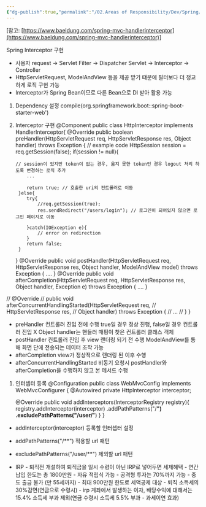 ```yaml
---
{"dg-publish":true,"permalink":"/02.Areas of Responsibility/Dev/Spring/Spring Interceptor 구현/","tags":["dev","spring","interceptor"],"noteIcon":""}
---
```



[참고: [https://www.baeldung.com/spring-mvc-handlerinterceptor](https://www.baeldung.com/spring-mvc-handlerinterceptor)]

Spring Interceptor 구현

- 사용자 request -> Servlet Filter -> Dispatcher Servlet -> Interceptor -> Controller
- HttpServletRequest, ModelAndView 등을 제공 받기 떄문에 필터보다 더 정교하게 로직 구현 가능
- Interceptor가 Spring Bean이므로 다른 Bean으로 DI 받아 활용 가능
1. Dependency 설정
compile(org.springframework.boot::spring-boot-starter-web')
2. Interceptor 구현
@Component
public class HttpInterceptor implements HandlerInterceptor{
@Override
public boolean preHandler(HttpServletRequest req,
HttpServletResponse res,
Object handler) throws Exception {
// example code
HttpSession session = req.getSession(false);
if(session != null){
    
    ```
    // session이 있지만 token이 없는 경우, 옳지 못한 token인 경우 logout 처리 하도록 변경하는 로직 추가
     	...
     
     	return true; // 호출한 uri의 컨트롤러로 이동
     }else{
     	try{
     		//req.getSession(true);
     		res.sendRedirect("/users/login"); // 로그인이 되어있지 않으면 로그인 페이지로 이동
     		
     	}catch(IOException e){
     		// error on redirection
     	}
     	return false;
     }
    ```
    
    }
    @Override
    public void postHandler(HttpServletRequest req,
    HttpServletResponse res,
    Object handler,
    ModelAndView model) throws Exception {
    ....
    }
    @Override
    public void afterCompletion(HttpServletRequest req,
    HttpServletResponse res,
    Object handler,
    Exception e) throws Exception {
    ....
    }
    

//	@Override
//	public void afterConcurrentHandlingStarted(HttpServletRequest req,
// HttpServletResponse res,
// Object handler) throws Exception {
//	...
//	}
}

- preHandler
컨트롤러 진입 전에 수행
true일 경우 정상 진행, false일 경우 컨트롤러 진입 X
Object handler는 핸들러 매핑이 찾은 컨트롤러 클래스 객체
- postHandler
컨트롤러 진입 후 view 랜더링 되기 전 수행
ModelAndView를 통해 화면 단에 전송되는 데이터 조작 가능
- afterCompletion
view가 정상적으로 랜더링 된 이후 수행
- afterConcurrentHandlingStarted
비동기 요청시 postHandler와 afterCompletion을 수행하지 않고 본 메서드 수행
1. 인터셉터 등록
@Configuration
public class WebMvcConfig implements WebMvcConfigurer {
@Autowired
private HttpInterceptor interceptor;
    
    @Override
    public void addInterceptors(InterceptorRegistry registry){
    registry.addInterceptor(interceptor)
    .addPathPatterns("/**")
    .excludePathPatterns("/user/**")
    }
    }
    
- addInterceptor(interceptor) 등록할 인터셉터 설정
- addPathPatterns("/**") 적용할 url 패턴
- excludePathPatterns("/user/**") 제외할 url 패턴

- IRP 
		- 퇴직전 개설하여 퇴직금을 일시 수령이 아닌 IRP로 넣어두면 세제혜택
		- 연간 납입 한도는 총 1800만원
		- 자유 적립식 가능
		- 공격형 투자는 70%까지 가능
		- 중도 출금 불가 (만 55세까지)
		- 최대 900만원 한도로 세액공제 대상 
		- 퇴직 소득세의 30%감면(연금으로 수령시)
		- irp 계좌에서 발생하는 이자, 배당수익에 대해서는 15.4% 소득세 부과 제외(연금 수령시 소득세 5.5% 부과 - 과세이연 효과)
